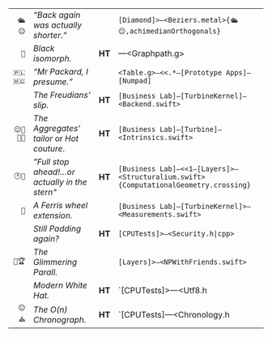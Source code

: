 
|  |  |  |  |
|--:|:--|:-:|:--|
`🛳😐`  | *“Back again was actually shorter.”* | | `[Diamond]>—<Beziers.metal>{🛳😐,achimedianOrthogonals}` |  |
  `🐚`  | *Black isomorph.* | **HT** | —<Graphpath.g> | **Palindromes, LL, LR** |
`🇵🇱🇲🇨`  | *“Mr Packard, I presume.”* | |`<Table.g>—<<.*—[Prototype Apps]—[Numpad]` | **Tables on a terminal** |
|  | *The Freudians’ slip.*  | **HT** | `[Business Lab]—[TurbineKernel]—<Backend.swift>` | |
`😐💈📏🔬`| *The Aggregates’ tailor* or *Hot couture*. | **HT** |`[Business Lab]—[Turbine]—<Intrinsics.swift>` | | 
|`🕐💼`| *"Full stop ahead!…or actually in the stern"* | **HT** |`[Business Lab]—<<1—[Layers]>—<Structuralium.swift>{ComputationalGeometry.crossing}`| |
|`🎡`|*A Ferris wheel extension.* | |`[Business Lab]—[TurbineKernel]>—<Measurements.swift>` | **‘Online or greedy?’, in algorithms** |
| | *Still Padding again?* | **HT** |`[CPUTests]>—<Security.h\|cpp>` | **Galois theory** |
|`😬🏆`| *The Glimmering Parall.* | | `[Layers]>—<NPWithFriends.swift>` | |
| | *Modern White Hat.* | **HT** |`[CPUTests]>—<Utf8.h|cpp>{@🐠, Trim}—UnitTests—><UnicodeTests.cpp>—<<5—[Business Lab]—[TurbineKernel]—[Common]—<System.h>{Trim}`|
`😐⛪️`|*The O(n) Chronograph.*|**HT**|`[CPUTests]—<Chronology.h|cpp>`| |  
